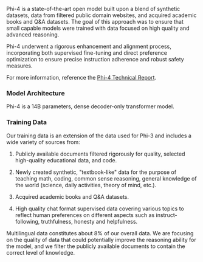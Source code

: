 Phi-4 is a state-of-the-art open model built upon a blend of synthetic datasets, data from filtered public domain websites, and acquired academic books and Q&A datasets. The goal of this approach was to ensure that small capable models were trained with data focused on high quality and advanced reasoning.

Phi-4 underwent a rigorous enhancement and alignment process, incorporating both supervised fine-tuning and direct preference optimization to ensure precise instruction adherence and robust safety measures.

For more information, reference the [Phi-4 Technical Report](https://www.microsoft.com/en-us/research/uploads/prod/2024/12/P4TechReport.pdf).

### Model Architecture

Phi-4 is a 14B parameters, dense decoder-only transformer model. 

### Training Data

Our training data is an extension of the data used for Phi-3 and includes a wide variety of sources from:

1. Publicly available documents filtered rigorously for quality, selected high-quality educational data, and code.

2. Newly created synthetic, "textbook-like" data for the purpose of teaching math, coding, common sense reasoning, general knowledge of the world (science, daily activities, theory of mind, etc.).

3. Acquired academic books and Q&A datasets.

4. High quality chat format supervised data covering various topics to reflect human preferences on different aspects such as instruct-following, truthfulness, honesty and helpfulness.

Multilingual data constitutes about 8% of our overall data. We are focusing on the quality of data that could potentially improve the reasoning ability for the model, and we filter the publicly available documents to contain the correct level of knowledge.
